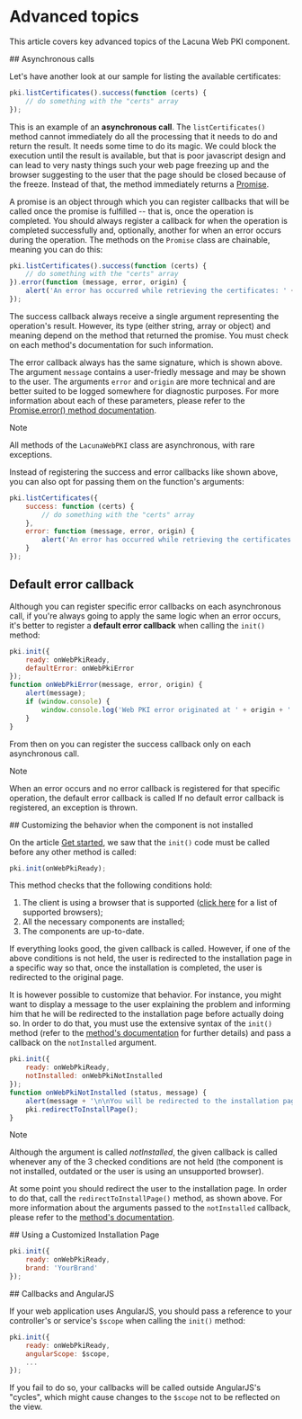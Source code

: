 ﻿# Advanced topics

This article covers key advanced topics of the Lacuna Web PKI component.

<a name="async" />
## Asynchronous calls

Let's have another look at our sample for listing the available certificates:

```javascript
pki.listCertificates().success(function (certs) {
    // do something with the "certs" array
});
```

This is an example of an **asynchronous call**. The `listCertificates()` method cannot immediately do all the processing that it needs to do and return the result.
It needs some time to do its magic. We could block the execution until the result is available, but that is poor javascript design and can lead to very nasty things
such your web page freezing up and the browser suggesting to the user that the page should be closed because of the freeze. Instead of that, the method immediately
returns a [Promise](http://webpki.lacunasoftware.com/Help/classes/Promise.html).

A promise is an object through which you can register callbacks that will be called once the promise is fulfilled -- that is, once the operation is completed. You
should always register a callback for when the operation is completed successfully and, optionally, another for when an error occurs during the operation. The methods
on the `Promise` class are chainable, meaning you can do this:

```javascript
pki.listCertificates().success(function (certs) {
    // do something with the "certs" array
}).error(function (message, error, origin) {
    alert('An error has occurred while retrieving the certificates: ' + message);
});
```

The success callback always receive a single argument representing the operation's result. However, its type (either string, array or object) and meaning depend on
the method that returned the promise. You must check on each method's documentation for such information.

The error callback always has the same signature, which is shown above. The argument `message` contains a user-friedly message and may be shown to the user. The
arguments `error` and `origin` are more technical and are better suited to be logged somewhere for diagnostic purposes. For more information about each of these
parameters, please refer to the [Promise.error() method documentation](http://webpki.lacunasoftware.com/Help/classes/Promise.html#method_error).

> [!NOTE]
> All methods of the `LacunaWebPKI` class are asynchronous, with rare exceptions.

Instead of registering the success and error callbacks like shown above, you can also opt for passing them on the function's arguments:

```javascript
pki.listCertificates({
    success: function (certs) {
        // do something with the "certs" array
    },
    error: function (message, error, origin) {
        alert('An error has occurred while retrieving the certificates: ' + message);
    }
});
```

<!--<a name="default-error-callback" />--> <!-- Not necessary because the name of the header below is exactly right -->
## Default error callback

Although you can register specific error callbacks on each asynchronous call, if you're always going to apply the same logic when an error occurs, it's better
to register a **default error callback** when calling the `init()` method:

```javascript
pki.init({
    ready: onWebPkiReady,
    defaultError: onWebPkiError
});
function onWebPkiError(message, error, origin) {
    alert(message);
    if (window.console) {
        window.console.log('Web PKI error originated at ' + origin + ': ' + error);
    }
}
```

From then on you can register the success callback only on each asynchronous call.

> [!NOTE]
> When an error occurs and no error callback is registered for that specific operation, the default error callback is called If no default error callback is
> registered, an exception is thrown.

<a name="customizing-not-installed" />
## Customizing the behavior when the component is not installed

On the article [Get started](get-started.md), we saw that the `init()` code must be called before any other method is called:

```javascript
pki.init(onWebPkiReady);
```

This method checks that the following conditions hold:

1. The client is using a browser that is supported ([click here](browser-support.md) for a list of supported browsers);
1. All the necessary components are installed;
1. The components are up-to-date.

If everything looks good, the given callback is called. However, if one of the above conditions is not held, the user is redirected to the installation page in a
specific way so that, once the installation is completed, the user is redirected to the original page.

It is however possible to customize that behavior. For instance, you might want to display a message to the user explaining the problem and informing him that he
will be redirected to the installation page before actually doing so. In order to do that, you must use the extensive syntax of the `init()` method (refer to the
[method's documentation](http://webpki.lacunasoftware.com/Help/classes/LacunaWebPKI.html#method_init) for further details) and pass a callback on the `notInstalled`
argument.

```javascript
pki.init({
    ready: onWebPkiReady,
    notInstalled: onWebPkiNotInstalled
});
function onWebPkiNotInstalled (status, message) {
    alert(message + '\n\nYou will be redirected to the installation page.');
    pki.redirectToInstallPage();
}
```

> [!NOTE]
> Although the argument is called *notInstalled*, the given callback is called whenever any of the 3 checked conditions are not held (the component is not
> installed, outdated or the user is using an unsupported browser).

At some point you should redirect the user to the installation page. In order to do that, call the `redirectToInstallPage()` method, as shown above. For
more information about the arguments passed to the `notInstalled` callback, please refer to the
[method's documentation](http://webpki.lacunasoftware.com/Help/classes/LacunaWebPKI.html#method_init).

<a name="customizing-not-installed" />
##  Using a Customized Installation Page

```javascript
pki.init({
    ready: onWebPkiReady,
    brand: 'YourBrand'
});
```

<a name="angularjs" />
## Callbacks and AngularJS

If your web application uses AngularJS, you should pass a reference to your controller's or service's `$scope` when calling the `init()` method:

```javascript
pki.init({
    ready: onWebPkiReady,
    angularScope: $scope,
    ...
});
```

If you fail to do so, your callbacks will be called outside AngularJS's "cycles", which might cause changes to the `$scope` not to be reflected on the view.
